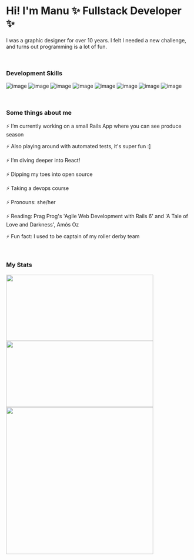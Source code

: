 <!-- <div>
  <img src="https://github.com/vasconsaurus/landing/blob/gh-pages/images/andrew-umansky-l5truYNKmm8-unsplash-edited2.gif?raw=true" width="600"/>
</div> -->

<h1> Hi! I'm Manu ✨ Fullstack Developer ✨ </h1>
<p> I was a graphic designer for over 10 years. I felt I needed a new challenge, and turns out programming is a lot of fun.</p>

</br>
<h3> Development Skills </h3>

![image](https://img.shields.io/badge/HTML5-0000FF?style=for-the-badge&logo=html5&logoColor=white)
![image](https://img.shields.io/badge/CSS3-0000FF?style=for-the-badge&logo=css3&logoColor=white)
![image](https://img.shields.io/badge/JavaScript-0000FF?style=for-the-badge&logo=javascript&logoColor=white)
![image](https://img.shields.io/badge/Sass-0000FF?style=for-the-badge&logo=sass&logoColor=white)
![image](https://img.shields.io/badge/Bootstrap-0000FF?style=for-the-badge&logo=bootstrap&logoColor=white)
![image](https://img.shields.io/badge/Ruby-0000FF?style=for-the-badge&logo=ruby&logoColor=white)
![image](https://img.shields.io/badge/React-0000FF?style=for-the-badge&logo=react&logoColor=white)
![image](https://img.shields.io/badge/Python-0000FF?style=for-the-badge&logo=python&logoColor=white)


</br>
<h3> Some things about me </h3>
<p> ⚡ I’m currently working on a small Rails App where you can see produce season </p>
<p> ⚡ Also playing around with automated tests, it's super fun :] </p>
<p> ⚡ I’m diving deeper into React! </p>
<p> ⚡ Dipping my toes into open source </p>
<p> ⚡ Taking a devops course </p>
<p> ⚡ Pronouns: she/her </p>
<p> ⚡ Reading: Prag Prog's 'Agile Web Development with Rails 6' and 'A Tale of Love and Darkness', Amós Oz </p>
<p> ⚡ Fun fact: I used to be captain of my roller derby team </p>

</br>
<h3> My Stats </h3>

<div>
<!-- [![GitHub Streak](https://github-readme-streak-stats.herokuapp.com?user=vasconsaurus&theme=highcontrast&date_format=j%20M%5B%20Y%5D&ring=0000FF&fire=0000FF&currStreakLabel=FFFFFF)](https://git.io/streak-stats) -->
 <img height="180em" width="400px" src="https://github-readme-streak-stats.herokuapp.com?user=vasconsaurus&theme=highcontrast&date_format=j%20M%5B%20Y%5D&ring=0000FF&fire=0000FF&currStreakLabel=FFFFFF"/>
</div>
<div>
  <img height="180em"  width="400px" src="https://github-readme-stats-eight-theta.vercel.app/api?username=vasconsaurus&show_icons=true&theme=algolia&include_all_commits=true&count_private=true"/>
</div>
<div>
  <!-- [![Top Langs](https://github-readme-stats.vercel.app/api/top-langs/?username=vasconsaurus&layout=compact&langs_count=8&theme=algolia)](https://github.com/anuraghazra/github-readme-stats) -->
  <img width="400px" src="https://github-readme-stats-eight-theta.vercel.app/api/top-langs/?username=vasconsaurus&layout=compact&langs_count=8&theme=algolia"/>
</div>
